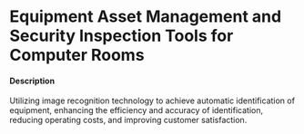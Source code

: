 # Equipment Asset Management and Security Inspection Tools for Computer Rooms

#### Description
Utilizing image recognition technology to achieve automatic identification of equipment, enhancing the efficiency and accuracy of identification, reducing operating costs, and improving customer satisfaction.

